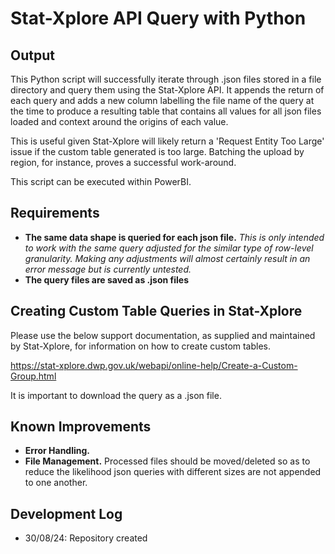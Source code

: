 # Stat-Xplore API Query with Python

## Output

This Python script will successfully iterate through .json files stored in a file directory and query them using the Stat-Xplore API. It appends the return of each query and adds a new column labelling the file name of the query at the time to produce a resulting table that contains all values for all json files loaded and context around the origins of each value. 

This is useful given Stat-Xplore will likely return a 'Request Entity Too Large' issue if the custom table generated is too large. Batching the upload by region, for instance, proves a successful work-around.

This script can be executed within PowerBI.

## Requirements

- **The same data shape is queried for each json file.** *This is only intended to work with the same query adjusted for the similar type of row-level granularity. Making any adjustments will almost certainly result in an error message but is currently untested.*
- **The query files are saved as .json files**

## Creating Custom Table Queries in Stat-Xplore

Please use the below support documentation, as supplied and maintained by Stat-Xplore, for information on how to create custom tables. 

https://stat-xplore.dwp.gov.uk/webapi/online-help/Create-a-Custom-Group.html

It is important to download the query as a .json file.

## Known Improvements

- **Error Handling.**
- **File Management.** Processed files should be moved/deleted so as to reduce the likelihood json queries with different sizes are not appended to one another. 

## Development Log
- 30/08/24: Repository created



